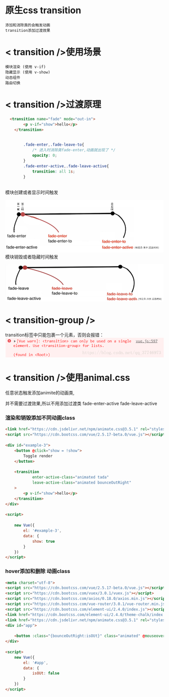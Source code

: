 # 原生css transition

```
添加和消除类的会触发动画 
transition添加过渡效果
```

# < transition />使用场景

```
模块渲染 (使用 v-if)
隐藏显示 (使用 v-show)
动态组件
路由切换
```


# < transition />过渡原理

```html
  <transition name="fade" mode="out-in">
        <p v-if="show">hello</p>
    </transition>
```
```css

        .fade-enter,.fade-leave-to{
            /* 进入时消除类fade-enter,动画就出现了 */
            opacity: 0;
        }
        .fade-enter-active,.fade-leave-active{
            transition: all 1s;
        }
   
```
模块创建或者显示时间触发

![](2.png)
模块销毁或者隐藏时间触发

![](3.png)






# < transition-group />

 transition标签中只能包裹一个元素，否则会报错：
 ![](1.png)

# < transition />使用animal.css

任意状态触发添加animite的动画类,

并不需要过渡效果,所以不用添加过渡类 fade-enter-active fade-leave-active

### 渲染和销毁添加不同动画class

```html
<link href="https://cdn.jsdelivr.net/npm/animate.css@3.5.1" rel="stylesheet" type="text/css">
<script src="https://cdn.bootcss.com/vue/2.5.17-beta.0/vue.js"></script>

<div id="example-3">
    <button @click="show = !show">
        Toggle render
    </button>

    <transition
            enter-active-class="animated tada"
            leave-active-class="animated bounceOutRight"
    >
        <p v-if="show">hello</p>
    </transition>
</div>

<script>

    new Vue({
        el: '#example-3',
        data: {
            show: true
        }
    })
</script>
```

### hover添加和删除 动画class

```html
<meta charset="utf-8">
<script src="https://cdn.bootcss.com/vue/2.5.17-beta.0/vue.js"></script>
<script src="https://cdn.bootcss.com/vuex/3.0.1/vuex.js"></script>
<script src="https://cdn.bootcss.com/axios/0.18.0/axios.min.js"></script>
<script src="https://cdn.bootcss.com/vue-router/3.0.1/vue-router.min.js"></script>
<script src="https://cdn.bootcss.com/element-ui/2.4.0/index.js"></script>
<link href="https://cdn.bootcss.com/element-ui/2.4.0/theme-chalk/index.css" rel="stylesheet">
<link href="https://cdn.jsdelivr.net/npm/animate.css@3.5.1" rel="stylesheet" type="text/css">
<div id="app">

    <button :class="{bounceOutRight:isOUt}" class="animated" @mouseover="isOUt=!isOUt">btn</button>
</div>

<script>
    new Vue({
        el: '#app',
        data: {
            isOUt: false
        }
    })
</script>

```

